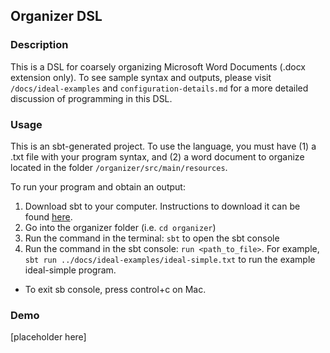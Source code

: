 ## Organizer DSL

### Description
This is a DSL for coarsely organizing Microsoft Word Documents (.docx extension only). To see sample syntax and outputs, please visit `/docs/ideal-examples` and `configuration-details.md` for a more detailed discussion of programming in this DSL.

### Usage
This is an sbt-generated project. To use the language, you must have (1) a .txt file with your program syntax, and (2) a word document to organize located in the folder `/organizer/src/main/resources`. 

To run your program and obtain an output:
1. Download sbt to your computer. Instructions to download it can be found [here](https://www.scala-sbt.org/download.html).
2. Go into the organizer folder (i.e. `cd organizer`)
3. Run the command in the terminal: `sbt` to open the sbt console
4. Run the command in the sbt console: `run <path_to_file>`. For example, `sbt run ../docs/ideal-examples/ideal-simple.txt` to run the example ideal-simple program.
- To exit sb console, press control+c on Mac.

### Demo
[placeholder here]
